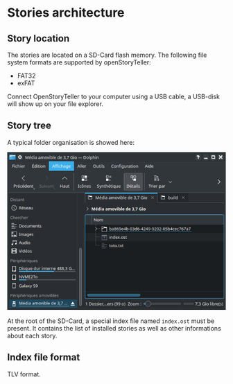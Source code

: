 # Stories architecture

## Story location

The stories are located on a SD-Card flash memory. The following file system formats are supported by openStoryTeller:

- FAT32
- exFAT

Connect OpenStoryTeller to your computer using a USB cable, a USB-disk will show up on your file explorer.

## Story tree

A typical folder organisation is showed here:

![arch](./images/dev-sdcard-content.png)

At the root of the SD-Card, a special index file named `index.ost` must be present. It contains the list of installed stories as well as other informations about each story.

## Index file format

TLV format.


